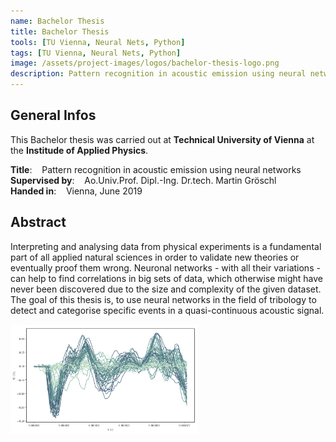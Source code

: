 ```yaml
---
name: Bachelor Thesis
title: Bachelor Thesis
tools: [TU Vienna, Neural Nets, Python]
tags: [TU Vienna, Neural Nets, Python]
image: /assets/project-images/logos/bachelor-thesis-logo.png
description: Pattern recognition in acoustic emission using neural networks
---
```


## General Infos

This Bachelor thesis was carried out at **Technical University of Vienna** at the **Institude of Applied Physics**.

**Title**: &nbsp;&nbsp; Pattern recognition in acoustic emission using neural networks  
**Supervised by**: &nbsp;&nbsp;  Ao.Univ.Prof. Dipl.-Ing. Dr.tech. Martin Gröschl  
**Handed in**: &nbsp;&nbsp;  Vienna, June 2019

## Abstract

Interpreting and analysing data from physical experiments is a fundamental part of all applied natural sciences in order to validate new theories or eventually proof them wrong. Neuronal networks - with all their variations - can help to find correlations in big sets of data, which otherwise might have never been discovered due to the size and complexity of the given dataset. The goal of this thesis is, to use neural networks in the field of tribology to detect and categorise specific events in a quasi-continuous acoustic signal.

<img src="/assets/project-images/logos/bachelor-thesis-logo.png" alt="Bachelor Thesis" width="300"/>
